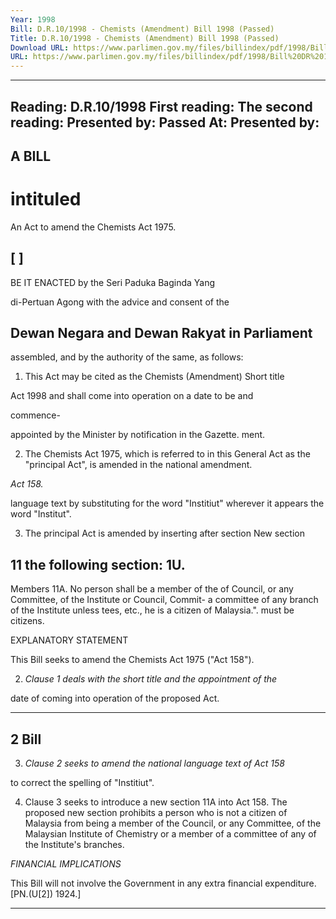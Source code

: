 ```yaml
---
Year: 1998
Bill: D.R.10/1998 - Chemists (Amendment) Bill 1998 (Passed)
Title: D.R.10/1998 - Chemists (Amendment) Bill 1998 (Passed)
Download URL: https://www.parlimen.gov.my/files/billindex/pdf/1998/Bill%20DR%2010.pdf
URL: https://www.parlimen.gov.my/files/billindex/pdf/1998/Bill%20DR%2010.pdf
---
```

---
Reading:
D.R.10/1998
First reading:
The second reading:
Presented by:
Passed At:
Presented by:
---

## A BILL

# intituled

An Act to amend the Chemists Act 1975.

## [ ]

 BE IT ENACTED by the Seri Paduka Baginda Yang

di-Pertuan Agong with the advice and consent of the
## Dewan Negara and Dewan Rakyat in Parliament
assembled, and by the authority of the same, as follows:

1. This Act may be cited as the Chemists (Amendment) Short title

Act 1998 and shall come into operation on a date to be and

commence-

appointed by the Minister by notification in the Gazette. ment.

2. The Chemists Act 1975, which is referred to in this General
Act as the "principal Act", is amended in the national amendment.

_Act 158._

language text by substituting for the word "Institiut"
wherever it appears the word "Institut".

3. The principal Act is amended by inserting after section New section

## 11 the following section: 1U.

Members 11A. No person shall be a member of the
of Council, or any Committee, of the Institute or
Council,
Commit- a committee of any branch of the Institute unless
tees, etc., he is a citizen of Malaysia.".
must be
citizens.

EXPLANATORY STATEMENT

This Bill seeks to amend the Chemists Act 1975 ("Act 158").

2. _Clause 1 deals with the short title and the appointment of the_

date of coming into operation of the proposed Act.


-----

## 2 Bill

3. _Clause 2 seeks to amend the national language text of Act 158_

to correct the spelling of "Institiut".

4. Clause 3 seeks to introduce a new section 11A into Act 158.
The proposed new section prohibits a person who is not a citizen
of Malaysia from being a member of the Council, or any Committee,
of the Malaysian Institute of Chemistry or a member of a committee
of any of the Institute's branches.

_FINANCIAL_ _IMPLICATIONS_

This Bill will not involve the Government in any extra financial
expenditure. [PN.(U[2]) 1924.]


-----

